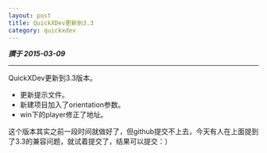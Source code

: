 ```yaml
---
layout: post
title: QuickXDev更新到3.3
category: quickxdev
---
```


***撰于 2015-03-09***

---

QuickXDev更新到3.3版本。

* 更新提示文件。
* 新建项目加入了orientation参数。
* win下的player修正了地址。

这个版本其实之前一段时间就做好了，但github提交不上去，今天有人在上面提到了3.3的兼容问题，就试着提交了，结果可以提交：）
